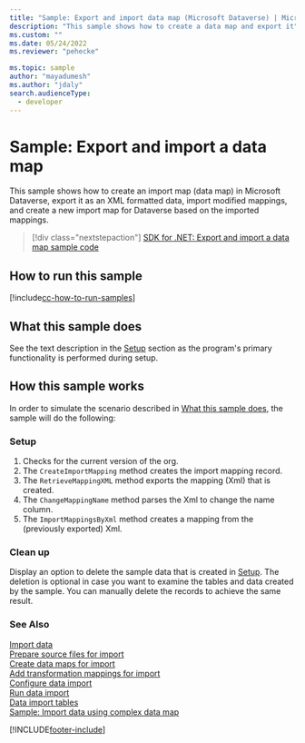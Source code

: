 ```yaml
---
title: "Sample: Export and import data map (Microsoft Dataverse) | Microsoft Docs" 
description: "This sample shows how to create a data map and export it" 
ms.custom: ""
ms.date: 05/24/2022
ms.reviewer: "pehecke"

ms.topic: sample
author: "mayadumesh" 
ms.author: "jdaly"
search.audienceType:
  - developer
---
```


# Sample: Export and import a data map

This sample shows how to create an import map (data map) in Microsoft Dataverse, export it as an XML formatted data, import modified mappings, and create a new import map for Dataverse based on the imported mappings.

> [!div class="nextstepaction"]
> [SDK for .NET: Export and import a data map sample code](https://github.com/microsoft/PowerApps-Samples/tree/master/dataverse/orgsvc/CSharp/ExportImportDataMap)

## How to run this sample

[!include[cc-how-to-run-samples](../../includes/cc-how-to-run-samples.md)]

## What this sample does

See the text description in the [Setup](#setup) section as the program's primary functionality is performed during setup.

## How this sample works

In order to simulate the scenario described in [What this sample does](#what-this-sample-does), the sample will do the following:

### Setup

1. Checks for the current version of the org.
2. The `CreateImportMapping` method creates the import mapping record.
3. The `RetrieveMappingXML` method exports the mapping (Xml) that is created.
4. The `ChangeMappingName` method parses the Xml to change the name column.
5. The `ImportMappingsByXml` method creates a mapping from the (previously exported) Xml.

### Clean up

Display an option to delete the sample data that is created in [Setup](#setup). The deletion is optional in case you want to examine the tables and data created by the sample. You can manually delete the records to achieve the same result.

### See Also

[Import data](../../import-data.md)<br />
[Prepare source files for import](../../prepare-source-files-import.md)<br />
[Create data maps for import](../../create-data-maps-for-import.md)<br />
[Add transformation mappings for import](../../add-transformation-mappings-import.md)<br />
[Configure data import](../../configure-data-import.md)<br />
[Run data import](../../run-data-import.md)<br />
[Data import tables](../../data-import-entities.md)<br />
[Sample: Import data using complex data map](import-data-complex-data-map.md)<br />

[!INCLUDE[footer-include](../../../../includes/footer-banner.md)]
